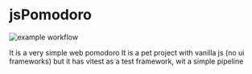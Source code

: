 # jsPomodoro
![example workflow](https://github.com/github/docs/actions/workflows/ci.yml/badge.svg)

It is a very simple web pomodoro
It is a pet project with vanilla js (no ui frameworks) but it has vitest as a test framework, wit a simple pipeline